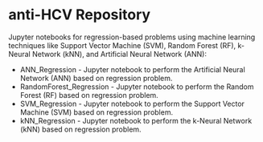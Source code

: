 # anti-HCV Repository


Jupyter notebooks for regression-based problems using machine learning techniques like Support Vector Machine (SVM), Random Forest (RF), k-Neural Network (kNN), and Artificial Neural Network (ANN):

- ANN_Regression - Jupyter notebook to perform the Artificial Neural Network (ANN) based on regression problem.
- RandomForest_Regression - Jupyter notebook to perform the Random Forest (RF) based on regression problem.
- SVM_Regression - Jupyter notebook to perform the Support Vector Machine (SVM) based on regression problem.
- kNN_Regression - Jupyter notebook to perform the k-Neural Network (kNN) based on regression problem.
